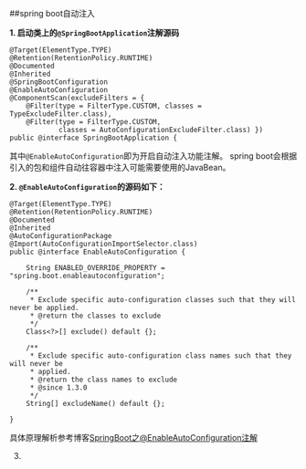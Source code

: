 ##spring boot自动注入

**1. 启动类上的`@SpringBootApplication`注解源码**

	@Target(ElementType.TYPE)
	@Retention(RetentionPolicy.RUNTIME)
	@Documented
	@Inherited
	@SpringBootConfiguration
	@EnableAutoConfiguration
	@ComponentScan(excludeFilters = {
		@Filter(type = FilterType.CUSTOM, classes = TypeExcludeFilter.class),
		@Filter(type = FilterType.CUSTOM,
				classes = AutoConfigurationExcludeFilter.class) })
	public @interface SpringBootApplication {

其中`@EnableAutoConfiguration`即为开启自动注入功能注解。
spring boot会根据引入的包和组件自动往容器中注入可能需要使用的JavaBean。


**2. `@EnableAutoConfiguration`的源码如下：**

	@Target(ElementType.TYPE)
	@Retention(RetentionPolicy.RUNTIME)
	@Documented
	@Inherited
	@AutoConfigurationPackage
	@Import(AutoConfigurationImportSelector.class)
	public @interface EnableAutoConfiguration {
	
		String ENABLED_OVERRIDE_PROPERTY = "spring.boot.enableautoconfiguration";
	
		/**
		 * Exclude specific auto-configuration classes such that they will never be applied.
		 * @return the classes to exclude
		 */
		Class<?>[] exclude() default {};
	
		/**
		 * Exclude specific auto-configuration class names such that they will never be
		 * applied.
		 * @return the class names to exclude
		 * @since 1.3.0
		 */
		String[] excludeName() default {};
	
	}

具体原理解析参考博客[SpringBoot之@EnableAutoConfiguration注解](https://blog.csdn.net/zxc123e/article/details/80222967)

3.	

